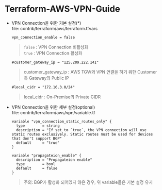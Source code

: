 # Terraform-AWS-VPN-Guide
- VPN Connection을 위한 기본 설정(*)  
  file: contrib/terraform/aws/terraform.tfvars
  ```
  vpn_connection_enable = false
  ```
  > `false` : VPN Connection 비활성화  
  > `true` : VPN Connection 활성화
  ```
  #customer_gateway_ip = "125.209.222.141"
  ```
  > customer_gateway_ip : AWS TGW와 VPN 연결을 하기 위한 Customer측 Gateway의 Public IP
  ```
  #local_cidr = "172.16.3.0/24"
  ```
  > local_cidr : On-Premise의 Private CIDR

- VPN Connection을 위한 세부 설정(optional)  
  file: contrib/terraform/aws/vpn/variable.tf  
  ```
  variable "vpn_connection_static_routes_only" {
    type        = string
    description = "If set to `true`, the VPN connection will use static routes exclusively. Static routes must be used for devices that don't support BGP"
    default     = "true"
  }
  
  variable "propagateion_enable" {                                                                                                                              
    description = "Propagateion enable"
    type        = bool
    default     = false
  }
  ```
  > 주의: BGP가 활성화 되어있지 않은 경우, 위 variable들은 기본 설정 유지
